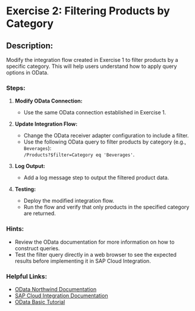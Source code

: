 # Exercise 2: Filtering Products by Category

## Description:
Modify the integration flow created in Exercise 1 to filter products by a specific category. This will help users understand how to apply query options in OData.

### Steps:
1. **Modify OData Connection:**
    - Use the same OData connection established in Exercise 1.

2. **Update Integration Flow:**
    - Change the OData receiver adapter configuration to include a filter.
    - Use the following OData query to filter products by category (e.g., `Beverages`):  
      `/Products?$filter=Category eq 'Beverages'`.

3. **Log Output:**
    - Add a log message step to output the filtered product data.

4. **Testing:**
    - Deploy the modified integration flow.
    - Run the flow and verify that only products in the specified category are returned.

### Hints:
- Review the OData documentation for more information on how to construct queries.
- Test the filter query directly in a web browser to see the expected results before implementing it in SAP Cloud Integration.

### Helpful Links:
- [OData Northwind Documentation](https://services.odata.org/V4/Northwind/Northwind.svc/)
- [SAP Cloud Integration Documentation](https://help.sap.com/viewer/product/SAP_CLOUD_PLATFORM_INTEGRATION/)
- [OData Basic Tutorial](https://www.odata.org/getting-started/basic-tutorial/)